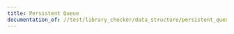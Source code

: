 ```yaml
---
title: Persistent Queue
documentation_of: //test/library_checker/data_structure/persistent_queue.test.py
---
```

